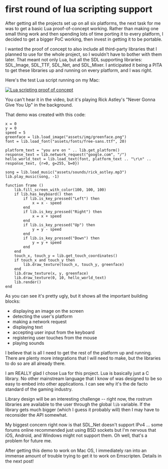 first round of lua scripting support
===

After getting all the projects set up on all six platforms, the next task for me was to get a basic Lua proof-of-concept working. Rather than making one small thing work and then spending lots of time porting it to every platform, I decided to get a bigger PoC working, then invest in getting it to be portable.

I wanted the proof of concept to also include all third-party libraries that I planned to use for the whole project, so I wouldn't have to bother with them later. That meant not only Lua, but all the SDL supporting libraries: SDL_Image, SDL_TTF, SDL_Net, and SDL_Mixer. I anticipated it being a PITA to get these libraries up and running on every platform, and I was right.

Here's the test Lua script running on my Mac:

[![Lua scripting proof of concept](https://img.youtube.com/vi/tMigtkG_9Gk/0.jpg)](https://www.youtube.com/watch?v=tMigtkG_9Gk)

You can't hear it in the video, but it's playing Rick Astley's "Never Gonna Give You Up" in the background.

That demo was created with this code:

```
x = 0
y = 0
speed = 5
greenface = lib.load_image("assets/img/greenface.png")
font = lib.load_font("assets/fonts/free-sans.ttf", 20)

platform_text = "you are on " .. lib.get_platform()
response_text = lib.network_request("google.com", "/")
hello_world_text = lib.load_text(font, platform_text .. "\r\n" .. response_text, {r=0, g=255, b=0})

song = lib.load_music("assets/sounds/rick_astley.mp3")
lib.play_music(song, -1)

function frame ()
    lib.fill_screen_with_color(100, 100, 100)
    if lib.has_keyboard() then
        if lib.is_key_pressed("Left") then
            x = x - speed
        end
        if lib.is_key_pressed("Right") then
            x = x + speed
        end
        if lib.is_key_pressed("Up") then
            y = y - speed
        end
        if lib.is_key_pressed("Down") then
            y = y + speed
        end
    end
    touch_x, touch_y = lib.get_touch_coordinates()
    if touch_x and touch_y then
        lib.draw_texture(touch_x, touch_y, greenface)
    end
    lib.draw_texture(x, y, greenface)
    lib.draw_texture(0, 10, hello_world_text)
    lib.render()
end
```

As you can see it's pretty ugly, but it shows all the important building blocks:

* displaying an image on the screen
* detecting the user's platform
* making a network request
* displaying text
* accepting user input from the keyboard
* registering user touches from the mouse
* playing sounds

I believe that is all I need to get the rest of the platform up and running. There are plenty more integrations that I will need to make, but the libraries to do so are all already there.

I am REALLY glad I chose Lua for this project. Lua is basically just a C library. No other mainstream language that I know of was designed to be so easy to embed into other applications. I can see why it's the de facto standard of the gaming industry.

Library design will be an interesting challenge -- right now, the rostrum libraries are available to the user through the global `lib` variable. If the library gets much bigger (which I guess it probably will) then I may have to reconsider the API somewhat.

My biggest concern right now is that SDL_Net doesn't support IPv4 ... some forums online recommended just using BSD sockets but I'm nervous that iOS, Android, and Windows might not support them. Oh well, that's a problem for future me.

After getting this demo to work on Mac OS, I immediately ran into an immense amount of trouble trying to get it to work on Emscripten. Details in the next post!
